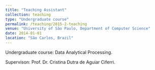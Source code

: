 ```yaml
---
title: "Teaching Assistant"
collection: teaching
type: "Undergraduate course"
permalink: /teaching/2015-2-teaching
venue: "University of São Paulo, Department of Computer Science"
date: 2014-01-01
location: "São Carlos, Brazil"
---
```


Undergraduate course: Data Analytical Processing.

Supervison: Prof. Dr. Cristina Dutra de Aguiar Ciferri.
